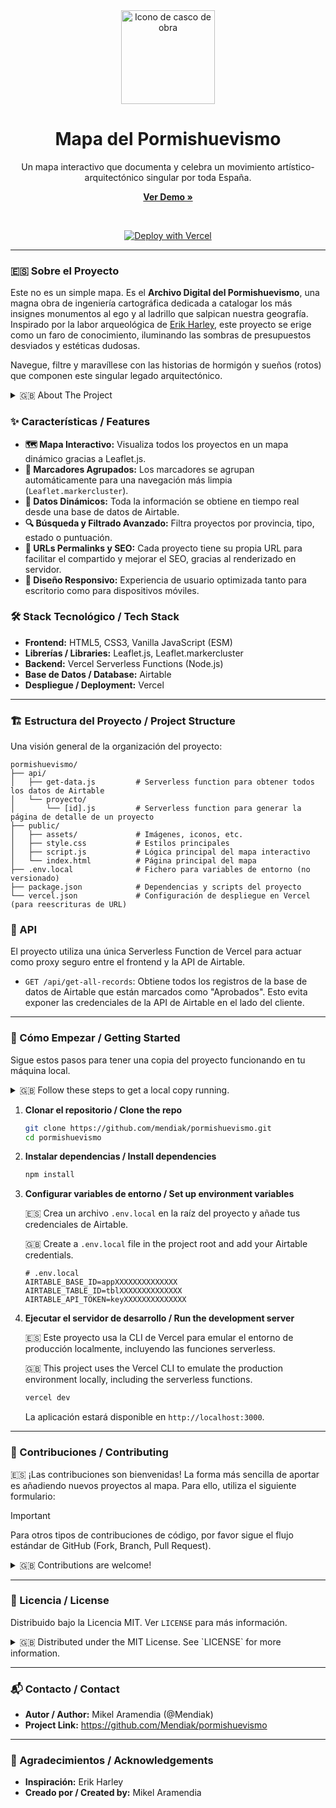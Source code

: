 <div align="center">
  <img src="public/assets/images/casco.png" alt="Icono de casco de obra" width="150"/>
  <h1>Mapa del Pormishuevismo</h1>
  <p>
    Un mapa interactivo que documenta y celebra un movimiento artístico-arquitectónico singular por toda España.
  </p>
  <p>
    <a href="https://pormishuevismo.vercel.app/"><strong>Ver Demo »</strong></a>
  </p>
  <br>
  <p>
    <a href="https://vercel.com/new/clone?repository-url=https%3A%2F%2Fgithub.com%2FMendiak%2Fpormishuevismo&env=AIRTABLE_BASE_ID,AIRTABLE_TABLE_ID,AIRTABLE_API_TOKEN&envDescription=Necesitas%20tus%20credenciales%20de%20Airtable%20para%20que%20la%20app%20funcione."><img src="https://vercel.com/button" alt="Deploy with Vercel"/></a>
  </p>
</div>

---

### 🇪🇸 Sobre el Proyecto

Este no es un simple mapa. Es el **Archivo Digital del Pormishuevismo**, una magna obra de ingeniería cartográfica dedicada a catalogar los más insignes monumentos al ego y al ladrillo que salpican nuestra geografía. Inspirado por la labor arqueológica de [Erik Harley](https://www.oficinaperiferia.com/), este proyecto se erige como un faro de conocimiento, iluminando las sombras de presupuestos desviados y estéticas dudosas.

Navegue, filtre y maravíllese con las historias de hormigón y sueños (rotos) que componen este singular legado arquitectónico.

<details>
<summary>🇬🇧 About The Project</summary>
<br>
This is not a mere map. It is the <b>Digital Archive of Pormishuevismo</b>, a monumental work of cartographic engineering dedicated to cataloging the most distinguished monuments to ego and concrete that dot the Spanish landscape. Inspired by the archaeological work of <a href="https://www.oficinaperiferia.com/">Erik Harley</a>, this project stands as a beacon of knowledge, illuminating the shadows of budget overruns and questionable aesthetics.
<br><br>
Browse, filter, and marvel at the tales of concrete and (broken) dreams that make up this unique architectural legacy.
</details>

### ✨ Características / Features

*   **🗺️ Mapa Interactivo:** Visualiza todos los proyectos en un mapa dinámico gracias a Leaflet.js.
*   **🧩 Marcadores Agrupados:** Los marcadores se agrupan automáticamente para una navegación más limpia (`Leaflet.markercluster`).
*   **💾 Datos Dinámicos:** Toda la información se obtiene en tiempo real desde una base de datos de Airtable.
*   **🔍 Búsqueda y Filtrado Avanzado:** Filtra proyectos por provincia, tipo, estado o puntuación.
*   **🔗 URLs Permalinks y SEO:** Cada proyecto tiene su propia URL para facilitar el compartido y mejorar el SEO, gracias al renderizado en servidor.
*   **📱 Diseño Responsivo:** Experiencia de usuario optimizada tanto para escritorio como para dispositivos móviles.

### 🛠️ Stack Tecnológico / Tech Stack

*   **Frontend:** HTML5, CSS3, Vanilla JavaScript (ESM)
*   **Librerías / Libraries:** Leaflet.js, Leaflet.markercluster
*   **Backend:** Vercel Serverless Functions (Node.js)
*   **Base de Datos / Database:** Airtable
*   **Despliegue / Deployment:** Vercel

---

### 🏗️ Estructura del Proyecto / Project Structure

Una visión general de la organización del proyecto:
```text
pormishuevismo/
├── api/
│   ├── get-data.js         # Serverless function para obtener todos los datos de Airtable
│   └── proyecto/
│       └── [id].js         # Serverless function para generar la página de detalle de un proyecto
├── public/
│   ├── assets/             # Imágenes, iconos, etc.
│   ├── style.css           # Estilos principales
│   ├── script.js           # Lógica principal del mapa interactivo
│   └── index.html          # Página principal del mapa
├── .env.local              # Fichero para variables de entorno (no versionado)
├── package.json            # Dependencias y scripts del proyecto
└── vercel.json             # Configuración de despliegue en Vercel (para reescrituras de URL)
```

### 🔌 API

El proyecto utiliza una única Serverless Function de Vercel para actuar como proxy seguro entre el frontend y la API de Airtable.

*   `GET /api/get-all-records`: Obtiene todos los registros de la base de datos de Airtable que están marcados como "Aprobados". Esto evita exponer las credenciales de la API de Airtable en el lado del cliente.

---

### 🚀 Cómo Empezar / Getting Started

Sigue estos pasos para tener una copia del proyecto funcionando en tu máquina local.

<details>
<summary>🇬🇧 Follow these steps to get a local copy running.</summary>
<br>
</details>

1.  **Clonar el repositorio / Clone the repo**
    ```sh
    git clone https://github.com/mendiak/pormishuevismo.git
    cd pormishuevismo
    ```

2.  **Instalar dependencias / Install dependencies**
    ```sh
    npm install
    ```

3.  **Configurar variables de entorno / Set up environment variables**
    
    🇪🇸 Crea un archivo `.env.local` en la raíz del proyecto y añade tus credenciales de Airtable.

    🇬🇧 Create a `.env.local` file in the project root and add your Airtable credentials.
    ```env
    # .env.local
    AIRTABLE_BASE_ID=appXXXXXXXXXXXXXX
    AIRTABLE_TABLE_ID=tblXXXXXXXXXXXXXX
    AIRTABLE_API_TOKEN=keyXXXXXXXXXXXXXX
    ```

4.  **Ejecutar el servidor de desarrollo / Run the development server**

    🇪🇸 Este proyecto usa la CLI de Vercel para emular el entorno de producción localmente, incluyendo las funciones serverless.

    🇬🇧 This project uses the Vercel CLI to emulate the production environment locally, including the serverless functions.
    ```sh
    vercel dev
    ```
    La aplicación estará disponible en `http://localhost:3000`.

---

### 🤝 Contribuciones / Contributing

🇪🇸 ¡Las contribuciones son bienvenidas! La forma más sencilla de aportar es añadiendo nuevos proyectos al mapa. Para ello, utiliza el siguiente formulario:

> [!IMPORTANT]

Para otros tipos de contribuciones de código, por favor sigue el flujo estándar de GitHub (Fork, Branch, Pull Request).

<details>
<summary>🇬🇧 Contributions are welcome!</summary>
<br>
The easiest way to contribute is by adding new projects to the map. To do so, please use the following form:
<br><br>
> [!IMPORTANT]
> 👉 <b><a href="https://airtable.com/appKVW43s8ln8paHH/pagH805tE1RXU8V9y/form">Add a new project via this Airtable form</a></b>
<br><br>
For other code contributions, please follow the standard GitHub flow (Fork, Branch, Pull Request).
</details>

---

### 📄 Licencia / License

Distribuido bajo la Licencia MIT. Ver `LICENSE` para más información.

<details>
<summary>🇬🇧 Distributed under the MIT License. See `LICENSE` for more information.</summary>
<br>
</details>

---

### 📬 Contacto / Contact

*   **Autor / Author:** Mikel Aramendia (@Mendiak)
*   **Project Link:** https://github.com/Mendiak/pormishuevismo

---

### 🙏 Agradecimientos / Acknowledgements

*   **Inspiración:** Erik Harley
*   **Creado por / Created by:** Mikel Aramendia
